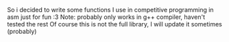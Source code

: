 So i decided to write some functions I use in competitive programming in asm just for fun :3
Note: probably only works in g++ compiler, haven't tested the rest
Of course this is not the full library, I will update it sometimes (probably)
